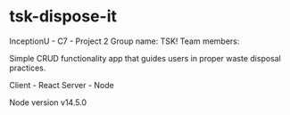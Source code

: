# tsk-dispose-it
InceptionU - C7 - Project 2
Group name: TSK!
Team members: 

Simple CRUD functionality app that guides users in proper waste disposal practices.

Client - React
Server - Node

Node version v14.5.0
